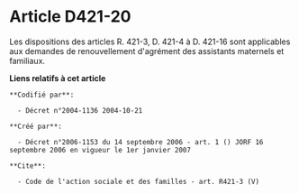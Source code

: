 # Article D421-20

Les dispositions des articles R. 421-3, D. 421-4 à D. 421-16 sont applicables aux demandes de renouvellement d'agrément des
assistants maternels et familiaux.

**Liens relatifs à cet article**

	**Codifié par**:

	  - Décret n°2004-1136 2004-10-21

	**Créé par**:

	  - Décret n°2006-1153 du 14 septembre 2006 - art. 1 () JORF 16 septembre 2006 en vigueur le 1er janvier 2007

	**Cite**:

	  - Code de l'action sociale et des familles - art. R421-3 (V)
